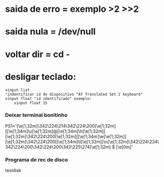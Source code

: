 # saida de erro = exemplo >2 >>2
# saida nula = /dev/null

# voltar dir =  cd -

# desligar teclado:
    xinput list
    "indentificar id do dispositivo "AT Translated Set 2 keyboard"
    xinput float "id identificado" exemplo:
        xinput float 15 







### Deixar terminal bonitinho

PS1='\[\e[1;32m\]\342\224\214\342\224\200\[\e[1;32m\][\[\e[1;34m\]\u\[\e[1;32m\]@\[\e[1;34m\]\h\[\e[1;32m\]]\[\e[1;32m\]\342\224\200\[\e[1;32m\][\[\e[1;34m\]\w\[\e[1;32m\]]\[\e[1;32m\]\342\224\200[\[\e[1;34m\]\t\[\e[1;32m\]]\n\[\e[1;32m\]\342\224\224\342\224\200\342\224\200\342\225\274\[\e[1;32m\] \$ \[\e[0m\]'

### Programa de rec de disco

testdisk
